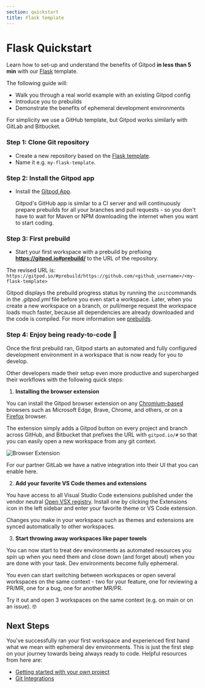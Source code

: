 ```yaml
---
section: quickstart
title: Flask template
---
```


<script context="module">
  export const prerender = true;
</script>

# Flask Quickstart

Learn how to set-up and understand the benefits of Gitpod **in less than 5 min** with our [Flask](https://github.com/gitpod-io/template-python-flask) template.

The following guide will:

- Walk you through a real world example with an existing Gitpod config
- Introduce you to prebuilds
- Demonstrate the benefits of ephemeral development environments

For simplicity we use a GitHub template, but Gitpod works similarly with GitLab and Bitbucket.

### Step 1: Clone Git repository

- Create a new repository based on the [Flask template](https://github.com/gitpod-io/template-python-flask/generate).
- Name it e.g. `my-flask-template`.

### Step 2: Install the Gitpod app

- Install the [Gitpod App](https://github.com/apps/gitpod-io/installations/new).

  Gitpod's GitHub app is similar to a CI server and will continuously prepare prebuilds for all your branches and pull requests - so you don't have to wait for Maven or NPM downloading the internet when you want to start coding.

### Step 3: First prebuild

- Start your first workspace with a prebuild by prefixing **https://gitpod.io#prebuild/** to the URL of the repository.

The revised URL is: `https://gitpod.io/#prebuild/https://github.com/<github_username>/<my-flask-template>`

Gitpod displays the prebuild progress status by running the `init`commands in the _.gitpod.yml_ file before you even start a workspace. Later, when you create a new workspace on a branch, or pull/merge request the workspace loads much faster, because all dependencies are already downloaded and the code is compiled. For more information see [prebuilds](/docs/prebuilds).

### Step 4: Enjoy being ready-to-code 🤙

Once the first prebuild ran, Gitpod starts an automated and fully configured development environment in a workspace that is now ready for you to develop.

Other developers made their setup even more productive and supercharged their workflows with the following quick steps:

1. **Installing the browser extension**

You can install the Gitpod browser extension on any [Chromium-based](https://chrome.google.com/webstore/detail/gitpod-online-ide/dodmmooeoklaejobgleioelladacbeki) browsers such as Microsoft Edge, Brave, Chrome, and others, or on a [Firefox](https://addons.mozilla.org/firefox/addon/gitpod/) browser.

The extension simply adds a Gitpod button on every project and branch across GitHub, and Bitbucket that prefixes the URL with `gitpod.io/#` so that you can easily open a new workspace from any git context.

![Browser Extension](../../../static/images/docs/browser-extension-lense.png)

For our partner GitLab we have a native integration into their UI that you can enable here.

2. **Add your favorite VS Code themes and extensions**

You have access to all Visual Studio Code extensions published under the vendor neutral [Open VSX registry](https://open-vsx.org/). Install one by clicking the Extensions icon in the left sidebar and enter your favorite theme or VS Code extension.

Changes you make in your workspace such as themes and extensions are synced automatically to other workspaces.

3. **Start throwing away workspaces like paper towels**

You can now start to treat dev environments as automated resources you spin up when you need them and close down (and forget about) when you are done with your task. Dev environments become fully ephemeral.

You even can start switching between workspaces or open several workspaces on the same context - two for your feature, one for reviewing a PR/MR, one for a bug, one for another MR/PR.

Try it out and open 3 workspaces on the same context (e.g. on main or on an issue). 🤓

## Next Steps

You've successfully ran your first workspace and experienced first hand what we mean with ephemeral dev environments. This is just the first step on your journey towards being always ready to code. Helpful resources from here are:

- [Getting started with your own project](https://www.gitpod.io/docs/configure)
- [Git Integrations](/docs/integrations)

